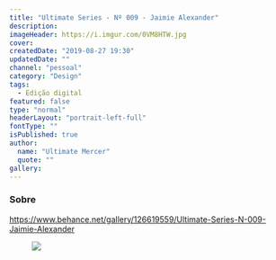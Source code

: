 ```yaml
---
title: "Ultimate Series - Nº 009 - Jaimie Alexander"
description:
imageHeader: https://i.imgur.com/0VM8HTW.jpg
cover:
createdDate: "2019-08-27 19:30"
updatedDate: ""
channel: "pessoal"
category: "Design"
tags:
  - Edição digital
featured: false
type: "normal"
headerLayout: "portrait-left-full"
fontType: ""
isPublished: true
author:
  name: "Ultimate Mercer"
  quote: ""
gallery:
---
```


### Sobre

https://www.behance.net/gallery/126619559/Ultimate-Series-N-009-Jaimie-Alexander

<figure>
<img src="https://i.imgur.com/0VM8HTW.jpg" class="img-fluid mx-auto d-block">
</figure>
